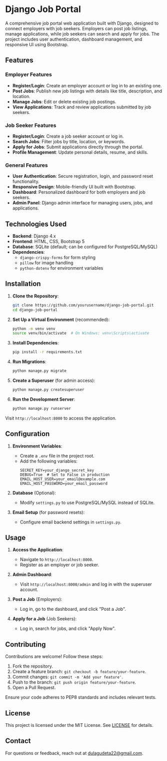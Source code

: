 
# Django Job Portal

A comprehensive job portal web application built with Django, designed to connect employers with job seekers. Employers can post job listings, manage applications, while job seekers can search and apply for jobs. The project includes user authentication, dashboard management, and responsive UI using Bootstrap.

## Features

### Employer Features
- **Register/Login**: Create an employer account or log in to an existing one.
- **Post Jobs**: Publish new job listings with details like title, description, and location.
- **Manage Jobs**: Edit or delete existing job postings.
- **View Applications**: Track and review applications submitted by job seekers.

### Job Seeker Features
- **Register/Login**: Create a job seeker account or log in.
- **Search Jobs**: Filter jobs by title, location, or keywords.
- **Apply for Jobs**: Submit applications directly through the portal.
- **Profile Management**: Update personal details, resume, and skills.

### General Features
- **User Authentication**: Secure registration, login, and password reset functionality.
- **Responsive Design**: Mobile-friendly UI built with Bootstrap.
- **Dashboard**: Personalized dashboard for both employers and job seekers.
- **Admin Panel**: Django admin interface for managing users, jobs, and applications.

## Technologies Used
- **Backend**: Django 4.x
- **Frontend**: HTML, CSS, Bootstrap 5
- **Database**: SQLite (default; can be configured for PostgreSQL/MySQL)
- **Dependencies**: 
  - `django-crispy-forms` for form styling
  - `pillow` for image handling
  - `python-dotenv` for environment variables

## Installation

1. **Clone the Repository**:
   ```bash
   git clone https://github.com/yourusername/django-job-portal.git
   cd django-job-portal
   ```

2. **Set Up a Virtual Environment** (recommended):
   ```bash
   python -m venv venv
   source venv/bin/activate  # On Windows: venv\Scripts\activate
   ```

3. **Install Dependencies**:
   ```bash
   pip install -r requirements.txt
   ```

4. **Run Migrations**:
   ```bash
   python manage.py migrate
   ```

5. **Create a Superuser** (for admin access):
   ```bash
   python manage.py createsuperuser
   ```

6. **Run the Development Server**:
   ```bash
   python manage.py runserver
   ```

Visit `http://localhost:8000` to access the application.

## Configuration

1. **Environment Variables**:
   - Create a `.env` file in the project root.
   - Add the following variables:
     ```
     SECRET_KEY=your_django_secret_key
     DEBUG=True  # Set to False in production
     EMAIL_HOST_USER=your_email@example.com
     EMAIL_HOST_PASSWORD=your_email_password
     ```

2. **Database** (Optional):
   - Modify `settings.py` to use PostgreSQL/MySQL instead of SQLite.

3. **Email Setup** (for password resets):
   - Configure email backend settings in `settings.py`.

## Usage

1. **Access the Application**:
   - Navigate to `http://localhost:8000`.
   - Register as an employer or job seeker.

2. **Admin Dashboard**:
   - Visit `http://localhost:8000/admin` and log in with the superuser account.

3. **Post a Job** (Employers):
   - Log in, go to the dashboard, and click "Post a Job".

4. **Apply for a Job** (Job Seekers):
   - Log in, search for jobs, and click "Apply Now".

## Contributing

Contributions are welcome! Follow these steps:
1. Fork the repository.
2. Create a feature branch: `git checkout -b feature/your-feature`.
3. Commit changes: `git commit -m 'Add your feature'`.
4. Push to the branch: `git push origin feature/your-feature`.
5. Open a Pull Request.

Ensure your code adheres to PEP8 standards and includes relevant tests.

## License

This project is licensed under the MIT License. See [LICENSE](LICENSE) for details.

## Contact

For questions or feedback, reach out at [dulagudeta22@gmail.com](mailto:dulagudeta22@gmail.com).


